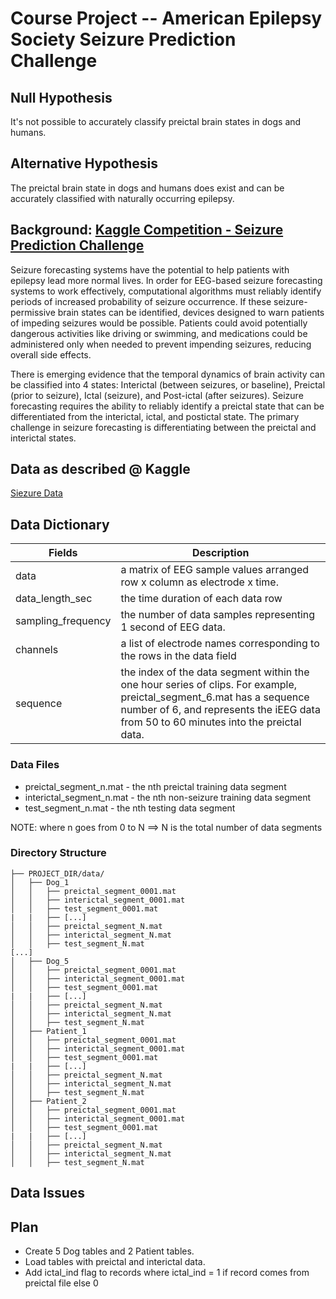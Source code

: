 # Course Project -- American Epilepsy Society Seizure Prediction Challenge


## Null Hypothesis
It's not possible to accurately classify preictal brain states in dogs and humans.

## Alternative Hypothesis
The preictal brain state in dogs and humans does exist and can be accurately classified with naturally occurring epilepsy.

## Background: [Kaggle Competition - Seizure Prediction Challenge](http://www.kaggle.com/c/seizure-prediction)
Seizure forecasting systems have the potential to help patients with epilepsy lead more normal lives. In order for EEG-based seizure forecasting systems to work effectively, computational algorithms must reliably identify periods of increased probability of seizure occurrence. If these seizure-permissive brain states can be identified, devices designed to warn patients of impeding seizures would be possible. Patients could avoid potentially dangerous activities like driving or swimming, and medications could be administered only when needed to prevent impending seizures, reducing overall side effects.

There is emerging evidence that the temporal dynamics of brain activity can be classified into 4 states: Interictal (between seizures, or baseline), Preictal (prior to seizure), Ictal (seizure), and Post-ictal (after seizures). Seizure forecasting requires the ability to reliably identify a preictal state that can be differentiated from the interictal, ictal, and postictal state. The primary challenge in seizure forecasting is differentiating between the preictal and interictal states.


## Data as described @ Kaggle

[Siezure Data](http://www.kaggle.com/c/seizure-prediction/data)

## Data Dictionary

| Fields               | Description   |
| -------------        |-------------  |
| data                 | a matrix of EEG sample values arranged row x column as electrode x time. |
| data_length_sec      | the time duration of each data row      |
| sampling_frequency   | the number of data samples representing 1 second of EEG data.  |
| channels             | a list of electrode names corresponding to the rows in the data field |
| sequence             | the index of the data segment within the one hour series of clips. For example, preictal_segment_6.mat has a sequence number of 6, and represents the iEEG data from 50 to 60 minutes into the preictal data. |

### Data Files

* preictal_segment_n.mat - the nth preictal training data segment
* interictal_segment_n.mat - the nth non-seizure training data segment
* test_segment_n.mat - the nth testing data segment

NOTE: where n goes from 0 to N  ==> N is the total number of data segments

### Directory Structure

```
├── PROJECT_DIR/data/
│   ├── Dog_1
│   │   ├── preictal_segment_0001.mat
│   │   ├── interictal_segment_0001.mat
│   │   ├── test_segment_0001.mat
|   |   ├── [...] 
│   │   ├── preictal_segment_N.mat
│   │   ├── interictal_segment_N.mat
│   │   ├── test_segment_N.mat
[...]
│   ├── Dog_5
│   │   ├── preictal_segment_0001.mat
│   │   ├── interictal_segment_0001.mat
│   │   ├── test_segment_0001.mat
|   |   ├── [...] 
│   │   ├── preictal_segment_N.mat
│   │   ├── interictal_segment_N.mat
│   │   ├── test_segment_N.mat
│   ├── Patient_1
│   │   ├── preictal_segment_0001.mat
│   │   ├── interictal_segment_0001.mat
│   │   ├── test_segment_0001.mat
|   |   ├── [...] 
│   │   ├── preictal_segment_N.mat
│   │   ├── interictal_segment_N.mat
│   │   ├── test_segment_N.mat
│   ├── Patient_2
│   │   ├── preictal_segment_0001.mat
│   │   ├── interictal_segment_0001.mat
│   │   ├── test_segment_0001.mat
|   |   ├── [...] 
│   │   ├── preictal_segment_N.mat
│   │   ├── interictal_segment_N.mat
│   │   ├── test_segment_N.mat
```




## Data Issues

## Plan
* Create 5 Dog tables and 2 Patient tables.
* Load tables with preictal and interictal data.
* Add ictal_ind flag to records where ictal_ind = 1 if record comes from preictal file else 0



